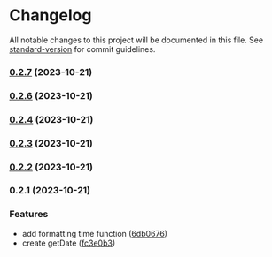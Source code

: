 # Changelog

All notable changes to this project will be documented in this file. See [standard-version](https://github.com/conventional-changelog/standard-version) for commit guidelines.

### [0.2.7](https://github.com/teplostanski/tictic/compare/v0.2.6...v0.2.7) (2023-10-21)

### [0.2.6](https://github.com/teplostanski/tictic/compare/v0.2.4...v0.2.6) (2023-10-21)

### [0.2.4](https://github.com/teplostanski/tictic/compare/v0.2.3...v0.2.4) (2023-10-21)

### [0.2.3](https://github.com/teplostanski/tictic/compare/v0.2.2...v0.2.3) (2023-10-21)

### [0.2.2](https://github.com/teplostanski/tictic/compare/v0.2.1...v0.2.2) (2023-10-21)

### 0.2.1 (2023-10-21)


### Features

* add formatting time function ([6db0676](https://github.com/teplostanski/tictic/commit/6db067673483130be51986a944d6947c6a7aac56))
* create getDate ([fc3e0b3](https://github.com/teplostanski/tictic/commit/fc3e0b32d510e728a0129eebcdc9bddf40f9badd))
